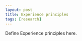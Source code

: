 ```yaml
---
layout: post
title: Experience principles
tags: [research]
---
```


Define Experience principles here.
